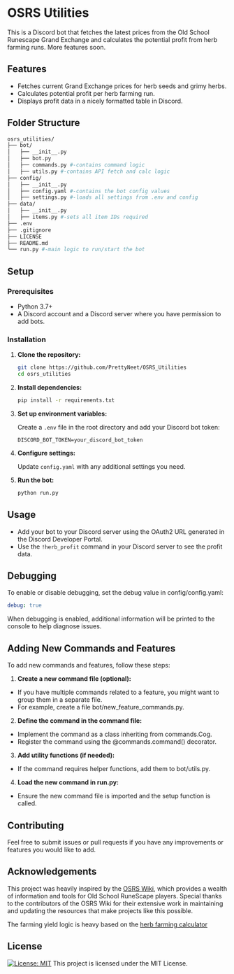 # OSRS Utilities

This is a Discord bot that fetches the latest prices from the Old School Runescape Grand Exchange and calculates the potential profit from herb farming runs. More features soon.

## Features

- Fetches current Grand Exchange prices for herb seeds and grimy herbs.
- Calculates potential profit per herb farming run.
- Displays profit data in a nicely formatted table in Discord.

## Folder Structure

```bash
osrs_utilities/
├── bot/ 
│   ├── __init__.py
│   ├── bot.py 
│   ├── commands.py #-contains command logic
│   ├── utils.py #-contains API fetch and calc logic
├── config/
│   ├── __init__.py
│   ├── config.yaml #-contains the bot config values
│   ├── settings.py #-loads all settings from .env and config
├── data/
│   ├── __init__.py
│   ├── items.py #-sets all item IDs required
├── .env
├── .gitignore
├── LICENSE
├── README.md
└── run.py #-main logic to run/start the bot
```

## Setup

### Prerequisites

- Python 3.7+
- A Discord account and a Discord server where you have permission to add bots.

### Installation

1. __Clone the repository:__

    ```bash
    git clone https://github.com/PrettyNeet/OSRS_Utilities
    cd osrs_utilities
    ```

2. __Install dependencies:__

    ```bash
    pip install -r requirements.txt
    ```

3. __Set up environment variables:__

    Create a `.env` file in the root directory and add your Discord bot token:

    ```env
    DISCORD_BOT_TOKEN=your_discord_bot_token
    ```

4. __Configure settings:__

    Update `config.yaml` with any additional settings you need.

5. __Run the bot:__

    ```bash
    python run.py
    ```

## Usage

- Add your bot to your Discord server using the OAuth2 URL generated in the Discord Developer Portal.
- Use the `!herb_profit` command in your Discord server to see the profit data.

## Debugging

To enable or disable debugging, set the debug value in config/config.yaml:

```yaml
debug: true
```

When debugging is enabled, additional information will be printed to the console to help diagnose issues.

## Adding New Commands and Features

To add new commands and features, follow these steps:

1. __Create a new command file (optional):__

- If you have multiple commands related to a feature, you might want to group them in a separate file.
- For example, create a file bot/new_feature_commands.py.

2. __Define the command in the command file:__

- Implement the command as a class inheriting from commands.Cog.
- Register the command using the @commands.command() decorator.

3. __Add utility functions (if needed):__

- If the command requires helper functions, add them to bot/utils.py.

4. __Load the new command in run.py:__

- Ensure the new command file is imported and the setup function is called.

## Contributing

Feel free to submit issues or pull requests if you have any improvements or features you would like to add.

## Acknowledgements

This project was heavily inspired by the [OSRS Wiki](https://oldschool.runescape.wiki/), which provides a wealth of information and tools for Old School RuneScape players. Special thanks to the contributors of the OSRS Wiki for their extensive work in maintaining and updating the resources that make projects like this possible.

The farming yield logic is heavy based on the [herb farming calculator](https://oldschool.runescape.wiki/w/Calculator:Farming/Herbs)

## License

[![License: MIT](https://img.shields.io/badge/License-MIT-yellow.svg)](https://opensource.org/licenses/MIT)
This project is licensed under the MIT License.
